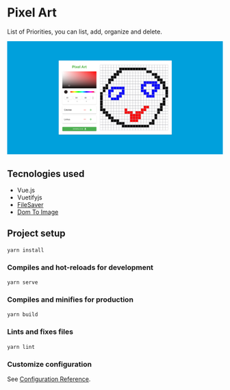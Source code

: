 Pixel Art
==============

List of Priorities, you can list, add, organize and delete.

![](screenshot_1.png )

## Tecnologies used
* Vue.js
* Vuetifyjs
* <a href="https://github.com/eligrey/FileSaver.js/">FileSaver</a>
* <a href="https://github.com/tsayen/dom-to-image/">Dom To Image</a>


## Project setup
```
yarn install
```

### Compiles and hot-reloads for development
```
yarn serve
```

### Compiles and minifies for production
```
yarn build
```

### Lints and fixes files
```
yarn lint
```

### Customize configuration
See [Configuration Reference](https://cli.vuejs.org/config/).